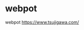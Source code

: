 # webpot
webpot
<a href="https://www.tsujigawa.com/" target="_blank">https://www.tsujigawa.com/</a>
